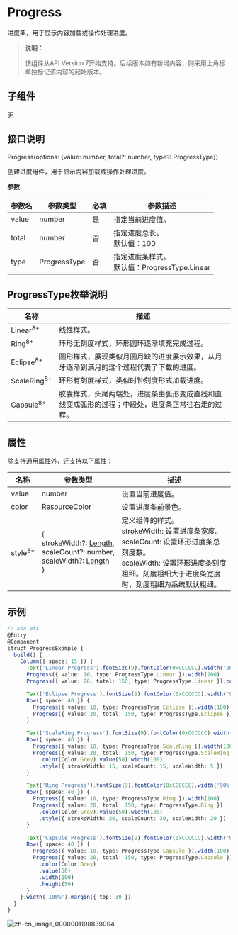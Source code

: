 # Progress

进度条，用于显示内容加载或操作处理进度。

>  **说明：**
>
>  该组件从API Version 7开始支持。后续版本如有新增内容，则采用上角标单独标记该内容的起始版本。


## 子组件

无


## 接口说明

Progress(options: {value: number, total?: number, type?: ProgressType})

创建进度组件，用于显示内容加载或操作处理进度。

**参数:**

| 参数名 | 参数类型 | 必填 | 参数描述 |
| -------- | -------- | -------- | -------- |
| value | number | 是 | 指定当前进度值。 |
| total | number | 否 | 指定进度总长。<br/>默认值：100 |
| type | ProgressType | 否 | 指定进度条样式。<br/>默认值：ProgressType.Linear |

## ProgressType枚举说明

| 名称 | 描述 |
| -------- | -------- |
| Linear<sup>8+</sup> | 线性样式。 |
| Ring<sup>8+</sup> | 环形无刻度样式，环形圆环逐渐填充完成过程。 |
| Eclipse<sup>8+</sup> | 圆形样式，展现类似月圆月缺的进度展示效果，从月牙逐渐到满月的这个过程代表了下载的进度。 |
| ScaleRing<sup>8+</sup> | 环形有刻度样式，类似时钟刻度形式加载进度。 |
| Capsule<sup>8+</sup> | 胶囊样式，头尾两端处，进度条由弧形变成直线和直线变成弧形的过程；中段处，进度条正常往右走的过程。 |

## 属性

除支持[通用属性](ts-universal-attributes-size.md)外，还支持以下属性：

| 名称 | 参数类型 | 描述 |
| -------- | -------- | -------- |
| value | number | 设置当前进度值。 |
| color | [ResourceColor](../../ui/ts-types.md) | 设置进度条前景色。 |
| style<sup>8+</sup> | {<br/>strokeWidth?:&nbsp;[Length](../../ui/ts-types.md),<br/>scaleCount?:&nbsp;number,<br/>scaleWidth?:&nbsp;[Length](../../ui/ts-types.md)<br/>} | 定义组件的样式。<br/>strokeWidth:&nbsp;设置进度条宽度。<br/>scaleCount:&nbsp;设置环形进度条总刻度数。<br/>scaleWidth:&nbsp;设置环形进度条刻度粗细。刻度粗细大于进度条宽度时，刻度粗细为系统默认粗细。 |


## 示例

```ts
// xxx.ets
@Entry
@Component
struct ProgressExample {
  build() {
    Column({ space: 15 }) {
      Text('Linear Progress').fontSize(9).fontColor(0xCCCCCC).width('90%')
      Progress({ value: 10, type: ProgressType.Linear }).width(200)
      Progress({ value: 20, total: 150, type: ProgressType.Linear }).color(Color.Grey).value(50).width(200)

      Text('Eclipse Progress').fontSize(9).fontColor(0xCCCCCC).width('90%')
      Row({ space: 40 }) {
        Progress({ value: 10, type: ProgressType.Eclipse }).width(100)
        Progress({ value: 20, total: 150, type: ProgressType.Eclipse }).color(Color.Grey).value(50).width(100)
      }

      Text('ScaleRing Progress').fontSize(9).fontColor(0xCCCCCC).width('90%')
      Row({ space: 40 }) {
        Progress({ value: 10, type: ProgressType.ScaleRing }).width(100)
        Progress({ value: 20, total: 150, type: ProgressType.ScaleRing })
          .color(Color.Grey).value(50).width(100)
          .style({ strokeWidth: 15, scaleCount: 15, scaleWidth: 5 })
      }

      Text('Ring Progress').fontSize(9).fontColor(0xCCCCCC).width('90%')
      Row({ space: 40 }) {
        Progress({ value: 10, type: ProgressType.Ring }).width(100)
        Progress({ value: 20, total: 150, type: ProgressType.Ring })
          .color(Color.Grey).value(50).width(100)
          .style({ strokeWidth: 20, scaleCount: 30, scaleWidth: 20 })
      }

      Text('Capsule Progress').fontSize(9).fontColor(0xCCCCCC).width('90%')
      Row({ space: 40 }) {
        Progress({ value: 10, type: ProgressType.Capsule }).width(100).height(50)
        Progress({ value: 20, total: 150, type: ProgressType.Capsule })
          .color(Color.Grey)
          .value(50)
          .width(100)
          .height(50)
      }
    }.width('100%').margin({ top: 30 })
  }
}
```

![zh-cn_image_0000001198839004](figures/zh-cn_image_0000001198839004.gif)

